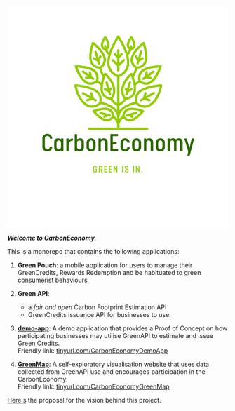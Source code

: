 <div align="center">
    <img src="./resources/CarbonEconomy.svg" alt="CarbonEconomyLogo" />
</div>

***Welcome to CarbonEconomy.***

This is a monorepo that contains the following applications:
1. **Green Pouch**: a mobile application for users to manage their GreenCredits, Rewards Redemption and be habituated to green consumerist behaviours

    
2. **Green API**: 
     - a _fair and open_ Carbon Footprint Estimation API
     - GreenCredits issuance API for businesses to use.
   
  
3. [**demo-app**](https://staging.d2b5azad2jt53v.amplifyapp.com/): A demo application that provides a Proof of Concept on how participating businesses may utilise GreenAPI to estimate and issue Green Credits.  
   Friendly link: [tinyurl.com/CarbonEconomyDemoApp](https://tinyurl.com/CarbonEconomyDemoApp)  
   
   
4. [**GreenMap**](https://main.d2vpuz7o81axh0.amplifyapp.com/): A self-exploratory visualisation website that uses data collected from GreenAPI use and encourages participation in the CarbonEconomy.   
   Friendly link: [tinyurl.com/CarbonEconomyGreenMap](https://tinyurl.com/CarbonEconomyGreenMap)


[Here's](resources/Proposal_Challenge_10_Team_CarbonEconomy.pdf) the proposal for the vision behind this project.
